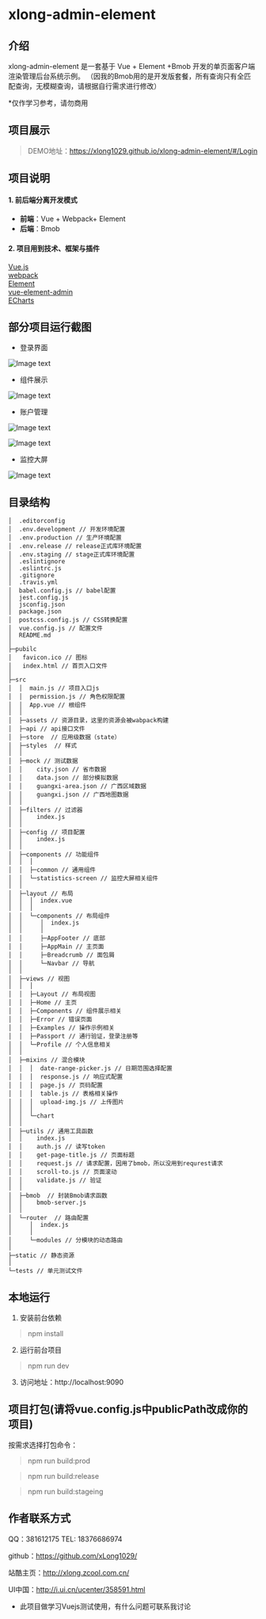 # xlong-admin-element

## 介绍

xlong-admin-element 是一套基于 Vue + Element +Bmob 开发的单页面客户端渲染管理后台系统示例。
（因我的Bmob用的是开发版套餐，所有查询只有全匹配查询，无模糊查询，请根据自行需求进行修改）

*仅作学习参考，请勿商用

## 项目展示

> DEMO地址：https://xlong1029.github.io/xlong-admin-element/#/Login

## 项目说明

#### 1. 前后端分离开发模式
- **前端**：Vue + Webpack+ Element
- **后端**：Bmob

#### 2. 项目用到技术、框架与插件
[Vue.js](https://github.com/vuejs)<br/>
[webpack](https://github.com/webpack)<br/>
[Element](https://github.com/ElemeFE/element)<br/>
[vue-element-admin](https://github.com/PanJiaChen/vue-element-admin)<br/>
[ECharts](https://www.echartsjs.com/zh)<br/>

## 部分项目运行截图
* 登录界面

![Image text](static/images/screen-1.gif)

* 组件展示

![Image text](static/images/screen-2.gif)

* 账户管理

![Image text](static/images/screen-3.gif)

![Image text](static/images/screen-4.gif)

* 监控大屏

![Image text](static/images/screen-5.gif)

## 目录结构

```
│  .editorconfig
│  .env.development // 开发环境配置
│  .env.production // 生产环境配置
│  .env.release // release正式库环境配置
│  .env.staging // stage正式库环境配置
│  .eslintignore
│  .eslintrc.js
│  .gitignore
│  .travis.yml
│  babel.config.js // babel配置
│  jest.config.js
│  jsconfig.json
│  package.json
│  postcss.config.js // CSS转换配置
│  vue.config.js // 配置文件
│  README.md
│
├─pubilc
│   favicon.ico // 图标
│   index.html // 首页入口文件
│
├─src
│  │  main.js // 项目入口js
│  │  permission.js // 角色权限配置
│  │  App.vue // 根组件
│  │
│  ├─assets // 资源目录，这里的资源会被wabpack构建
│  ├─api // api接口文件
│  ├─store  // 应用级数据（state）
│  ├─styles  // 样式
│  │
│  ├─mock // 测试数据
│  │    city.json // 省市数据
│  │    data.json // 部分模拟数据
│  │    guangxi-area.json // 广西区域数据
│  │    guangxi.json // 广西地图数据
│  │
│  ├─filters // 过滤器
│  │    index.js
│  │
│  ├─config // 项目配置
│  │    index.js
│  │
│  ├─components // 功能组件
│  │  │
│  │  ├─common // 通用组件
│  │  └─statistics-screen // 监控大屏相关组件
│  │
│  ├─layout // 布局
│  │  │  index.vue
│  │  │
│  │  └─components // 布局组件
│  │     │  index.js
│  │     │  
│  │     ├─AppFooter // 底部
│  │     ├─AppMain // 主页面
│  │     ├─Breadcrumb // 面包屑
│  │     └─Navbar // 导航
│  │
│  ├─views // 视图
│  │  │
│  │  ├─Layout // 布局视图
│  │  ├─Home // 主页
│  │  ├─Components // 组件展示相关
│  │  ├─Error // 错误页面
│  │  ├─Examples // 操作示例相关
│  │  ├─Passport // 通行验证，登录注册等
│  │  └─Profile // 个人信息相关
│  │
│  ├─mixins // 混合模块
│  │  │  date-range-picker.js // 日期范围选择配置
│  │  │  response.js // 响应式配置
│  │  │  page.js // 页码配置
│  │  │  table.js // 表格相关操作
│  │  │  upload-img.js // 上传图片
│  │  │
│  │  └─chart
│  │
│  ├─utils // 通用工具函数
│  │    index.js
│  │    auth.js // 读写token
│  │    get-page-title.js // 页面标题
│  │    request.js // 请求配置，因用了bmob，所以没用到requrest请求
│  │    scroll-to.js // 页面滚动
│  │    validate.js // 验证
│  │
│  ├─bmob  // 封装Bmob请求函数
│  │    bmob-server.js
│  │
│  └─router  // 路由配置
│     │  index.js
│     │  
│     └─modules // 分模块的动态路由
│
├─static // 静态资源
│
└─tests // 单元测试文件
```

## 本地运行
1. 安装前台依赖
> npm install
2. 运行前台项目
> npm run dev
3. 访问地址：http://localhost:9090

## 项目打包(请将vue.config.js中publicPath改成你的项目)
按需求选择打包命令：

> npm run build:prod

> npm run build:release

> npm run build:stageing

## 作者联系方式

QQ：381612175
TEL: 18376686974

github：https://github.com/xLong1029/

站酷主页：http://xlong.zcool.com.cn/

UI中国：http://i.ui.cn/ucenter/358591.html

* 此项目做学习Vuejs测试使用，有什么问题可联系我讨论
